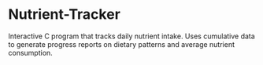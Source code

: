 # Nutrient-Tracker
Interactive C program that tracks daily nutrient intake. Uses cumulative data to generate progress reports on dietary patterns and average nutrient consumption.
